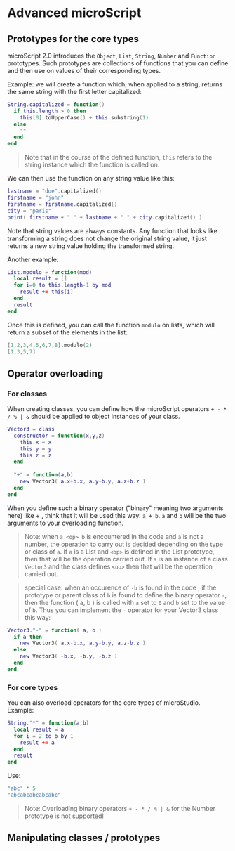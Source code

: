 # Advanced microScript


## Prototypes for the core types

microScript 2.0 introduces the `Object`, `List`, `String`, `Number` and `Function` prototypes. Such prototypes are collections of functions that you can define and then use on values of their corresponding types.

Example: we will create a function which, when applied to a string, returns the same string with the first letter capitalized:

```lua
String.capitalized = function()
  if this.length > 0 then
    this[0].toUpperCase() + this.substring(1)
  else
    ""
  end
end
```

> Note that in the course of the defined function, `this` refers to the string instance which the function is called on.

We can then use the function on any string value like this:
```lua
lastname = "doe".capitalized()
firstname = "john"
firstname = firstname.capitalized()
city = "paris"
print( firstname + " " + lastname + " " + city.capitalized() )
```
Note that string values are always constants. Any function that looks like transforming a string does not change the original string value,
it just returns a new string value holding the transformed string.

Another example:
```lua
List.modulo = function(mod)
  local result = []
  for i=0 to this.length-1 by mod
    result += this[i]
  end
  result
end
```

Once this is defined, you can call the function `modulo` on lists, which will return a subset of the elements in the list:

```lua
[1,2,3,4,5,6,7,8].modulo(2)
[1,3,5,7]
```


## Operator overloading

### For classes

When creating classes, you can define how the microScript operators `+ - * / % | &` should be applied to object instances of your class.

```lua
Vector3 = class
  constructor = function(x,y,z)
    this.x = x
    this.y = y
    this.z = z
  end
  
  "+" = function(a,b)
    new Vector3( a.x+b.x, a.y+b.y, a.z+b.z )
  end
end
```

When you define such a binary operator ("binary" meaning two arguments here) like + , think that it will be used this way: `a + b`. `a` and `b` will be the two arguments to your overloading function.

> Note: when `a <op> b` is encountered in the code and `a` is not a number, the operation to carry out is decided depending on the type or class of `a`. If `a` is a List and `<op>` is defined in the List prototype, then that will be the operation carried out. If `a` is an instance of a class `Vector3` and the class defines `<op>` then that will be the operation carried out.

> special case: when an occurence of `-b` is found in the code ; if the prototype or parent class of `b` is found to define the binary operator `-`, then the function ( a, b ) is called with `a` set to `0` and `b` set to the value of `b`. Thus you can implement the `-` operator for your Vector3 class this way:
```lua
Vector3."-" = function( a, b )
  if a then
    new Vector3( a.x-b.x, a.y-b.y, a.z-b.z )
  else
    new Vector3( -b.x, -b.y, -b.z )
  end
end
```

### For core types

You can also overload operators for the core types of microStudio. Example:
```lua
String."*" = function(a,b)
  local result = a
  for i = 2 to b by 1
    result += a
  end
  result
end
```

Use:

```lua
"abc" * 5
"abcabcabcabcabc"
```

> Note: Overloading binary operators `+ - * / % | &` for the Number prototype is not supported!

## Manipulating classes / prototypes


